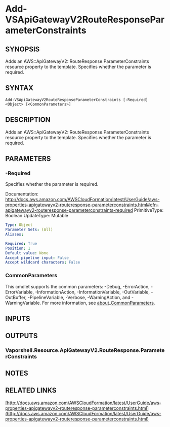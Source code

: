 # Add-VSApiGatewayV2RouteResponseParameterConstraints

## SYNOPSIS
Adds an AWS::ApiGatewayV2::RouteResponse.ParameterConstraints resource property to the template.
Specifies whether the parameter is required.

## SYNTAX

```
Add-VSApiGatewayV2RouteResponseParameterConstraints [-Required] <Object> [<CommonParameters>]
```

## DESCRIPTION
Adds an AWS::ApiGatewayV2::RouteResponse.ParameterConstraints resource property to the template.
Specifies whether the parameter is required.

## PARAMETERS

### -Required
Specifies whether the parameter is required.

Documentation: http://docs.aws.amazon.com/AWSCloudFormation/latest/UserGuide/aws-properties-apigatewayv2-routeresponse-parameterconstraints.html#cfn-apigatewayv2-routeresponse-parameterconstraints-required
PrimitiveType: Boolean
UpdateType: Mutable

```yaml
Type: Object
Parameter Sets: (All)
Aliases:

Required: True
Position: 1
Default value: None
Accept pipeline input: False
Accept wildcard characters: False
```

### CommonParameters
This cmdlet supports the common parameters: -Debug, -ErrorAction, -ErrorVariable, -InformationAction, -InformationVariable, -OutVariable, -OutBuffer, -PipelineVariable, -Verbose, -WarningAction, and -WarningVariable. For more information, see [about_CommonParameters](http://go.microsoft.com/fwlink/?LinkID=113216).

## INPUTS

## OUTPUTS

### Vaporshell.Resource.ApiGatewayV2.RouteResponse.ParameterConstraints
## NOTES

## RELATED LINKS

[http://docs.aws.amazon.com/AWSCloudFormation/latest/UserGuide/aws-properties-apigatewayv2-routeresponse-parameterconstraints.html](http://docs.aws.amazon.com/AWSCloudFormation/latest/UserGuide/aws-properties-apigatewayv2-routeresponse-parameterconstraints.html)

